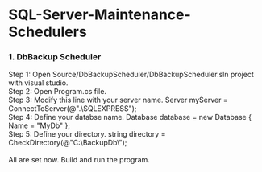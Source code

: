 # SQL-Server-Maintenance-Schedulers

<h3>1. DbBackup Scheduler</h3>
Step 1: Open Source/DbBackupScheduler/DbBackupScheduler.sln project with visual studio. <br/>
Step 2: Open Program.cs file. <br/>
Step 3: Modify this line with your server name. Server myServer = ConnectToServer(@".\SQLEXPRESS");  <br/>
Step 4: Define your databse name. Database database = new Database { Name = "MyDb" }; <br/>
Step 5: Define your directory. string directory = CheckDirectory(@"C:\BackupDb\"); <br/>
<br/>
All are set now. Build and run the program.

